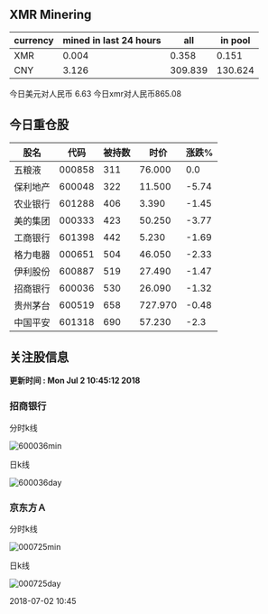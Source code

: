 ## XMR Minering

|currency|mined in last 24 hours|all|in pool|
|---|---|---|---|
|XMR|0.004|0.358|0.151|
|CNY|3.126|309.839|130.624|

今日美元对人民币 6.63	今日xmr对人民币865.08


## 今日重仓股 

|股名|代码|被持数|时价|涨跌%|
|---|---|---|---|---|
|五粮液|000858|311|76.000|0.0|
|保利地产|600048|322|11.500|-5.74|
|农业银行|601288|406|3.390|-1.45|
|美的集团|000333|423|50.250|-3.77|
|工商银行|601398|442|5.230|-1.69|
|格力电器|000651|504|46.050|-2.33|
|伊利股份|600887|519|27.490|-1.47|
|招商银行|600036|530|26.090|-1.32|
|贵州茅台|600519|658|727.970|-0.48|
|中国平安|601318|690|57.230|-2.3|

## 关注股信息
**更新时间 : Mon Jul  2 10:45:12 2018**
### 招商银行 
分时k线

![600036min](http://image.sinajs.cn/newchart/min/n/sh600036.gif)

日k线

![600036day](http://image.sinajs.cn/newchart/daily/n/sh600036.gif)

### 京东方Ａ 
分时k线

![000725min](http://image.sinajs.cn/newchart/min/n/sz000725.gif)

日k线

![000725day](http://image.sinajs.cn/newchart/daily/n/sz000725.gif)

2018-07-02 10:45